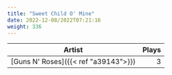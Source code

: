 ```yaml
---
title: "Sweet Child O' Mine"
date: 2022-12-08/2022T07:21:16
weight: 336
---
```




 Artist | Plays 
----- | -----:
[Guns N' Roses]({{< ref "a39143">}}) | 3
